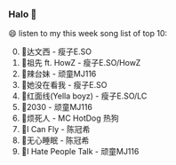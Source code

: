 

### Halo 👋

😄 listen to my this week song list of top 10:

0. 🌈达文西 - 瘦子E.SO
1. 🌈祖先 ft. HowZ - 瘦子E.SO/HowZ
2. 🌈辣台妹 - 顽童MJ116
3. 🌈她没在看我 - 瘦子E.SO
4. 🌈红面线(Yella boyz) - 瘦子E.SO/LC
5. 🌈2030 - 顽童MJ116
6. 🌈烦死人 - MC HotDog 热狗
7. 🌈I Can Fly - 陈冠希
8. 🌈无心睡眠 - 陈冠希
9. 🌈I Hate People Talk - 顽童MJ116

